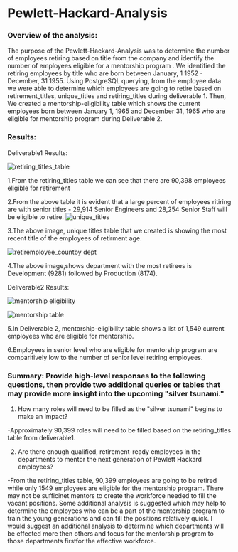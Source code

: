 # Pewlett-Hackard-Analysis
### Overview of the analysis:

The purpose of the Pewlett-Hackard-Analysis was to determine the number of employees retiring based on title from the company and identify the number of employees eligible for a mentorship program . We identified the retiring employees by title who are  born between January, 1 1952 - December, 31 1955. Using PostgreSQL querying, from the employee data we were able to determine which employees are going to retire based on retirement_titles, unique_titles and retiring_titles during deliverable 1. Then, We created a mentorship-eligibility table which shows the current employees born between January 1, 1965 and December 31, 1965 who are eligible for mentorship program during Deliverable 2.


### Results:
Deliverable1 Results:



![retiring_titles_table](https://user-images.githubusercontent.com/96032051/154170306-20d291ab-03ba-4ade-9571-40bf12496a5a.png)

1.From the retiring_titles table we can see that there are 90,398 employees eligible for retirement


2.From the above table it is evident that a large percent of employees ritiring are with senior titles - 29,914 Senior Engineers and 28,254 Senior Staff will be eligible to retire. 
![unique_titles](https://user-images.githubusercontent.com/96032051/154170434-35db3234-70d4-4e93-a3c9-bcdb6678d8af.png)


3.The above image, unique titles table that we created is showing the most recent title of the employees of retirment age.

![retiremployee_countby dept](https://user-images.githubusercontent.com/96032051/154170540-47dfe433-c744-4429-9acd-1cd363e56dda.png)

4.The above image,shows department with the most retirees is Development (9281) followed by Production (8174).

Deliverable2 Results:

![mentorship eligibility](https://user-images.githubusercontent.com/96032051/154170600-bc56d416-4904-4b08-8b8c-c9441ed5257a.png)

![mentorship table](https://user-images.githubusercontent.com/96032051/154170637-22188e31-e053-489b-b40a-7264d0f53685.png)


5.In Deliverable 2, mentorship-eligibility table shows a list of 1,549 current employees who are eligible for mentorship.

6.Employees in senior level who are eligible for mentorship program are comparitively low to the number of senior level retiring employees.



### Summary: Provide high-level responses to the following questions, then provide two additional queries or tables that may provide more insight into the upcoming "silver tsunami."
1. How many roles will need to be filled as the "silver tsunami" begins to make an impact?
 
 -Approximately 90,399 roles will need to be filled based on the retiring_titles table from deliverable1.
 
2. Are there enough qualified, retirement-ready employees in the departments to mentor the next generation of Pewlett Hackard employees?
 
 -From the retiring_titles table, 90,399 employees are going to be retired while only 1549 employees are eligible for the mentorship program. There may not be sufficinet mentors to create the workforce needed to fill the vacant positions. Some additional analysis is suggested which may help to determine the employees who can be a part of the mentorship program to train the young generations and can fill the positions relatively quick. I would suggest an additional analysis to determine which departments will be effected more then others and focus for the mentorship program to those departments firstfor the effective workforce.

